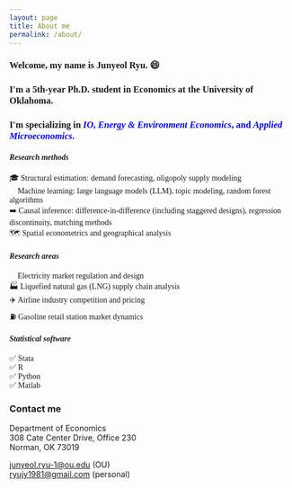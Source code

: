 ```yaml
---
layout: page
title: About me
permalink: /about/
---
```



### <span style="font-family: 'Times', serif">**Welcome, my name is Junyeol Ryu.** 😄 </span>  

### <span style="font-family: 'Times', serif">I'm a 5th-year Ph.D. student in Economics at the University of Oklahoma. </span>  
### <span style="font-family: 'Times', serif">I'm specializing in <span style="color: blue">*IO*, *Energy & Environment Economics*, and *Applied Microeconomics*.</span> </span>  




  
#### <span style="font-family: 'Times New Roman', serif">***Research methods***</span>  
<span style="font-family: 'Times', serif"> 🎓 Structural estimation:</span> <span style="font-family: 'Garamond', serif">demand forecasting, oligopoly supply modeling</span>  
<span style="font-family: 'Times', serif"> 🤖 Machine learning:</span> <span style="font-family: 'Garamond', serif">large language models (LLM), topic modeling, random forest algorithms</span>  
<span style="font-family: 'Times', serif"> ➡️ Causal inference:</span> <span style="font-family: 'Garamond', serif">difference-in-difference (including staggered designs), regression discontinuity, matching methods</span>   
<span style="font-family: 'Times', serif"> 🗺️ Spatial econometrics and geographical analysis</span>  
 

#### <span style="font-family: 'Times New Roman', serif">***Research areas***</span>  
<span style="font-family: 'Garamond', serif"> 🔌 Electricity market regulation and design  </span>  
<span style="font-family: 'Garamond', serif"> 🏭 Liquefied natural gas (LNG) supply chain analysis</span>  
<span style="font-family: 'Garamond', serif"> ✈️ Airline industry competition and pricing  </span>  
<span style="font-family: 'Garamond', serif"> ⛽ Gasoline retail station market dynamics  </span>  

#### <span style="font-family: 'Times New Roman', serif">***Statistical software***</span>  
<span style="font-family: 'Garamond', serif"> ✅ Stata </span>  
<span style="font-family: 'Garamond', serif"> ✅ R  </span>  
<span style="font-family: 'Garamond', serif"> ✅ Python  </span>  
<span style="font-family: 'Garamond', serif"> ✅ Matlab  </span>  




### Contact me

Department of Economics  
308 Cate Center Drive, Office 230  
Norman, OK 73019  

junyeol.ryu-1@ou.edu  (OU)  
ryujy1981@gmail.com  (personal)  

